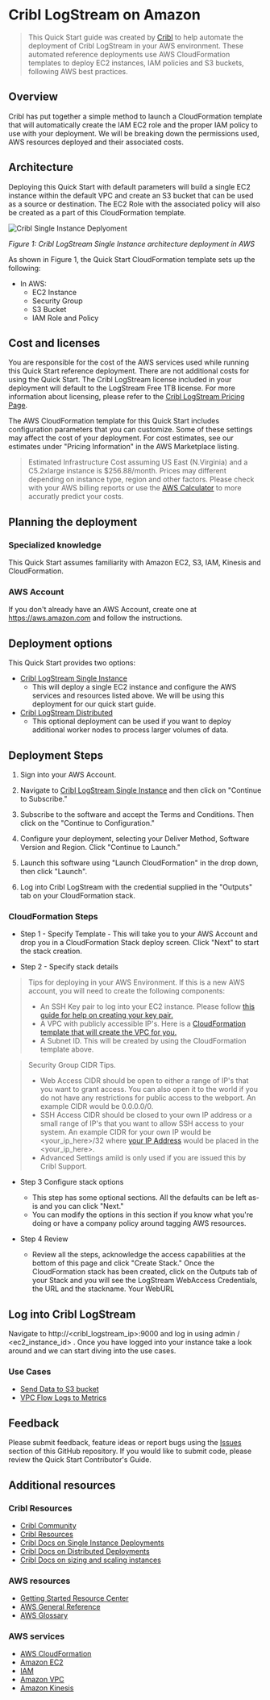 # Cribl LogStream on Amazon
> This Quick Start guide was created by [Cribl](https://cribl.io) to help automate the deployment of Cribl LogStream in your AWS environment. These  automated reference deployments use AWS CloudFormation templates to deploy EC2 instances, IAM policies and S3 buckets, following AWS best practices. 

## Overview 
Cribl has put together a simple method to launch a CloudFormation template that will automatically create the IAM EC2 role and the proper IAM policy to use with your deployment. We will be breaking down the permissions used, AWS resources deployed and their associated costs. 

## Architecture 
Deploying this Quick Start with default parameters will build a single EC2 instance within the default VPC and create an S3 bucket that can be used as a source or destination. The EC2 Role with the associated policy will also be created as a part of this CloudFormation template. 

![Cribl Single Instance Deplyoment](https://quickstart-cribl-logstream.s3.amazonaws.com/architecture/Cribl_LS_MP_Single_Instance.png)

_Figure 1: Cribl LogStream Single Instance architecture deployment in AWS_

As shown in Figure 1, the Quick Start CloudFormation template sets up the following:

* In AWS: 
   * EC2 Instance
   * Security Group
   * S3 Bucket
   * IAM Role and Policy

## Cost and licenses

You are responsible for the cost of the AWS services used while running this Quick Start reference deployment. There are not additional costs for using the Quick Start. The Cribl LogStream license included in your deployment will default to the LogStream Free 1TB license. For more information about licensing, please refer to the [Cribl LogStream Pricing Page](https://cribl.io/cribl-logstream-pricing/).

The AWS CloudFormation template for this Quick Start includes configuration parameters that you can customize. Some of these settings may affect the cost of your deployment. For cost estimates, see our estimates under "Pricing Information" in the AWS Marketplace listing. 

> Estimated Infrastructure Cost assuming US East (N.Virginia) and a C5.2xlarge instance is $256.88/month. Prices may different depending on instance type, region and other factors. Please check with your AWS billing reports or use the [AWS Calculator](https://calculator.aws/#/) to more accuratly predict your costs. 

## Planning the deployment

### Specialized knowledge
This Quick Start assumes familiarity with Amazon EC2, S3, IAM, Kinesis and CloudFormation. 

### AWS Account
If you don't already have an AWS Account, create one at https://aws.amazon.com and follow the instructions.

## Deployment options
This Quick Start provides two options:
- [Cribl LogStream Single Instance](https://aws.amazon.com/marketplace/pp/B08BRGFJK1?qid=1604503537874&sr=0-1&ref_=srh_res_product_title) 
   - This will deploy a single EC2 instance and configure the AWS services and resources listed above. We will be using this deployment for our quick start guide. 
- [Cribl LogStream Distributed](https://aws.amazon.com/marketplace/pp/B08CRVQWCJ?qid=1604503537874&sr=0-2&ref_=srh_res_product_title) 
   - This optional deployment can be used if you want to deploy additional worker nodes to process larger volumes of data. 

## Deployment Steps
1. Sign into your AWS Account.

2. Navigate to [Cribl LogStream Single Instance](https://aws.amazon.com/marketplace/pp/B08BRGFJK1?qid=1604503537874&sr=0-1&ref_=srh_res_product_title) and then click on "Continue to Subscribe." 

3. Subscribe to the software and accept the Terms and Conditions. Then click on the "Continue to Configuration." 

4. Configure your deployment, selecting your Deliver Method, Software Version and Region. Click "Continue to Launch."

5. Launch this software using "Launch CloudFormation" in the drop down, then click "Launch". 

6. Log into Cribl LogStream with the credential supplied in the "Outputs" tab on your CloudFormation stack.
   
### CloudFormation Steps

- Step 1 - Specify Template 
      - This will take you to your AWS Account and drop you in a CloudFormation Stack deploy screen. Click "Next" to start the stack creation.

- Step 2 - Specify stack details 

> Tips for deploying in your AWS Environment. If this is a new AWS account, you will need to create the following components: 
> - An SSH Key pair to log into your EC2 instance. Please follow [this guide for help on creating your key pair.](https://docs.aws.amazon.com/AWSEC2/latest/UserGuide/ec2-key-pairs.html)
> - A VPC with publicly accessible IP's. Here is a [CloudFormation template that will create the VPC for you.](https://console.aws.amazon.com/cloudformation/home?region=us-east-1#/stacks/quickcreate?templateUrl=https%3A%2F%2Fquick-start-cribl.s3.amazonaws.com%2Fvpc-flow-create.yaml&stackName=cribl-vpc&param_ClassB=0) 
> - A Subnet ID. This will be created by using the CloudFormation template above.

> Security Group CIDR Tips. 
> - Web Access CIDR should be open to either a range of IP's that you want to grant access. You can also open it to the world if you do not have any restrictions for public access to the webport. An example CIDR would be 0.0.0.0/0.
> - SSH Access CIDR should be closed to your own IP address or a small range of IP's that you want to allow SSH access to your system. An example CIDR for your own IP would be <your_ip_here>/32 where [your IP Address](https://whatismyipaddress.com/) would be placed in the <your_ip_here>. 
> - Advanced Settings amild is only used if you are issued this by Cribl Support.
   
   - Step 3 Configure stack options
      - This step has some optional sections. All the defaults can be left as-is and you can click "Next." 
      - You can modify the options in this section if you know what you're doing or have a company policy around tagging AWS resources. 

   - Step 4 Review
      - Review all the steps, acknowledge the access capabilities at the bottom of this page and click "Create Stack." 
Once the CloudFormation stack has been created, click on the Outputs tab of your Stack and you will see the LogStream WebAccess Credentials, the URL and the stackname. Your WebURL 

## Log into Cribl LogStream

Navigate to http://<cribl_logstream_ip>:9000 and log in using admin / <ec2_instance_id> . Once you have logged into your instance take a look around and we can start diving into the use cases.

### Use Cases

- [Send Data to S3 bucket](steps/s3bucket.md)
- [VPC Flow Logs to Metrics](steps/vpcflowlogs2metrics.md)

## Feedback
Please submit feedback, feature ideas or report bugs using the [Issues](https://github.com/amiracle/quick-start-cribl/issues) section of this GitHub repository. If you would like to submit code, please review the Quick Start Contributor's Guide.

## Additional resources

### Cribl Resources
- [Cribl Community](https://cribl.io/community) 
- [Cribl Resources](https://cribl.io/resources)
- [Cribl Docs on Single Instance Deployments](https://docs.cribl.io/docs/deploy-single-instance)
- [Cribl Docs on Distributed Deployments](https://docs.cribl.io/docs/deploy-distributed)
- [Cribl Docs on sizing and scaling instances](https://docs.cribl.io/docs/scaling)
### AWS resources

* [Getting Started Resource Center](https://aws.amazon.com/getting-started/)
* [AWS General Reference](https://docs.aws.amazon.com/general/latest/gr/)
* [AWS Glossary](https://docs.aws.amazon.com/general/latest/gr/glos-chap.html)

### AWS services

* [AWS CloudFormation](https://docs.aws.amazon.com/cloudformation/)
* [Amazon EC2](https://aws.amazon.com/ec2/)
* [IAM](https://docs.aws.amazon.com/iam/)
* [Amazon VPC](https://docs.aws.amazon.com/vpc/)
* [Amazon Kinesis](https://docs.aws.amazon.com/kinesis/)
